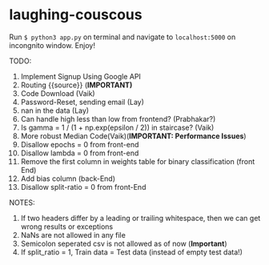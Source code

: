 # laughing-couscous

Run ```$ python3 app.py```  on terminal and navigate to ```localhost:5000``` on incongnito window. Enjoy!

TODO:
1. Implement Signup Using Google API
7. Routing {{source}} (**IMPORTANT)**
14. Code Download (Vaik)
18. Password-Reset, sending email (Lay)
23. nan in the data (Lay)
28. Can handle high less than low from frontend? (Prabhakar?)
30. Is gamma = 1 / (1 + np.exp(epsilon / 2)) in staircase? (Vaik)
31. More robust Median Code(Vaik)(**IMPORTANT: Performance Issues**)
32. Disallow epochs = 0 from front-end
33. Disallow lambda = 0 from front-end
34. Remove the first column in weights table for binary classification (front End)
35. Add bias column (back-End)
36. Disallow split-ratio = 0 from front-End

NOTES:
1. If two headers differ by a leading or trailing whitespace, then we can get wrong results or exceptions
2. NaNs are not allowed in any file
3. Semicolon seperated csv is not allowed as of now (**Important**)
4. If split_ratio = 1, Train data = Test data (instead of empty test data!)
